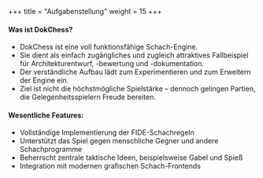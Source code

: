 +++
title = "Aufgabenstellung"
weight = 15
+++

#### Was ist DokChess?

- DokChess ist eine voll funktionsfähige Schach-Engine.
- Sie dient als einfach zugängliches und zugleich attraktives Fallbeispiel für Architekturentwurf, -bewertung und -dokumentation.
- Der verständliche Aufbau lädt zum Experimentieren und zum Erweitern der Engine ein.
- Ziel ist nicht die höchstmögliche Spielstärke – dennoch gelingen Partien, die Gelegenheitsspielern Freude bereiten.

#### Wesentliche Features:

- Vollständige Implementierung der FIDE-Schachregeln
- Unterstützt das Spiel gegen menschliche Gegner und andere Schachprogramme
- Beherrscht zentrale taktische Ideen, beispielsweise Gabel und Spieß
- Integration mit modernen grafischen Schach-Frontends
